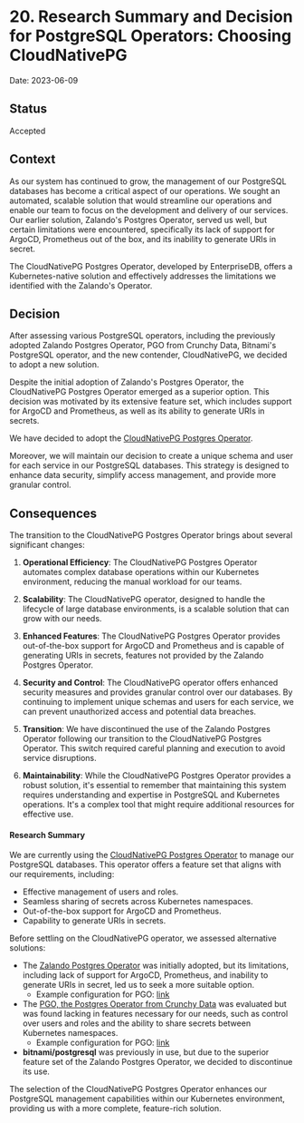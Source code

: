 # 20. Research Summary and Decision for PostgreSQL Operators: Choosing CloudNativePG

Date: 2023-06-09

## Status

Accepted

## Context

As our system has continued to grow, the management of our PostgreSQL databases has become a critical aspect 
of our operations. We sought an automated, scalable solution that would streamline our operations and enable our team 
to focus on the development and delivery of our services. Our earlier solution, Zalando's Postgres Operator, 
served us well, but certain limitations were encountered, specifically its lack of support 
for ArgoCD, Prometheus out of the box, and its inability to generate URIs in secret.

The CloudNativePG Postgres Operator, developed by EnterpriseDB, offers a Kubernetes-native solution and effectively 
addresses the limitations we identified with the Zalando's Operator.

## Decision

After assessing various PostgreSQL operators, including the previously adopted Zalando Postgres Operator, PGO from Crunchy Data, Bitnami's PostgreSQL operator, and the new contender, CloudNativePG, we decided to adopt a new solution.

Despite the initial adoption of Zalando's Postgres Operator, the CloudNativePG Postgres Operator emerged as a superior option. This decision was motivated by its extensive feature set, which includes support for ArgoCD and Prometheus, as well as its ability to generate URIs in secrets.

We have decided to adopt the [CloudNativePG Postgres Operator](https://cloudnative-pg.io/).

Moreover, we will maintain our decision to create a unique schema and user for each service in our PostgreSQL databases. This strategy is designed to enhance data security, simplify access management, and provide more granular control.

## Consequences

The transition to the CloudNativePG Postgres Operator brings about several significant changes:

1. **Operational Efficiency**: The CloudNativePG Postgres Operator automates complex database operations within our Kubernetes environment, reducing the manual workload for our teams.

2. **Scalability**: The CloudNativePG operator, designed to handle the lifecycle of large database environments, is a scalable solution that can grow with our needs.

3. **Enhanced Features**: The CloudNativePG Postgres Operator provides out-of-the-box support for ArgoCD and Prometheus and is capable of generating URIs in secrets, features not provided by the Zalando Postgres Operator.

4. **Security and Control**: The CloudNativePG operator offers enhanced security measures and provides granular control over our databases. By continuing to implement unique schemas and users for each service, we can prevent unauthorized access and potential data breaches.

5. **Transition**: We have discontinued the use of the Zalando Postgres Operator following our transition to the CloudNativePG Postgres Operator. This switch required careful planning and execution to avoid service disruptions.

6. **Maintainability**: While the CloudNativePG Postgres Operator provides a robust solution, it's essential to remember that maintaining this system requires understanding and expertise in PostgreSQL and Kubernetes operations. It's a complex tool that might require additional resources for effective use.

#### Research Summary

We are currently using the [CloudNativePG Postgres Operator](https://cloudnative-pg.io/) to manage our PostgreSQL databases. This operator offers a feature set that aligns with our requirements, including:

- Effective management of users and roles.
- Seamless sharing of secrets across Kubernetes namespaces.
- Out-of-the-box support for ArgoCD and Prometheus.
- Capability to generate URIs in secrets.

Before settling on the CloudNativePG operator, we assessed alternative solutions:

- The [Zalando Postgres Operator](https://github.com/zalando/postgres-operator) was initially adopted, but its limitations, including
lack of support for ArgoCD, Prometheus, and inability to generate URIs in secret, led us to seek a more suitable option.
  - Example configuration for PGO: [link](./proof/ADR-0020/zalando/postgres-cluster.yaml)
- The [PGO, the Postgres Operator from Crunchy Data](https://access.crunchydata.com/documentation/postgres-operator/v5/)
  was evaluated but was found lacking in features necessary for our needs, such as control over users and roles and
  the ability to share secrets between Kubernetes namespaces.
  - Example configuration for PGO: [link](./proof/ADR-0020/postgres-cluster.yaml)
- **bitnami/postgresql** was previously in use, but due to the superior feature set of the Zalando Postgres Operator,
  we decided to discontinue its use.

The selection of the CloudNativePG Postgres Operator enhances our PostgreSQL management capabilities within our Kubernetes environment, providing us with a more complete, feature-rich solution.
